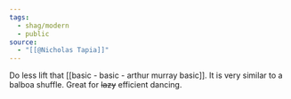 ```yaml
---
tags:
  - shag/modern
  - public
source:
  - "[[@Nicholas Tapia]]"
---
```

Do less lift that [[basic - basic - arthur murray basic]]. It is very similar to a balboa shuffle. Great for ~~lazy~~ efficient dancing.